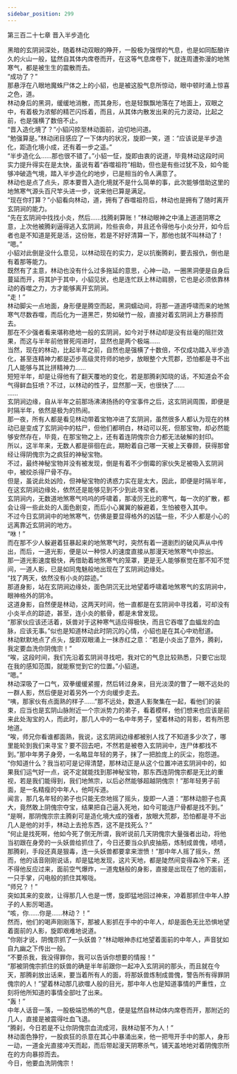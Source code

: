 ```yaml
---
sidebar_position: 299
---
```

 第三百二十七章 晋入半步造化


黑暗的玄阴涧深处，随着林动双眼的睁开，一股极为强悍的气息，也是如同酝酿许久的火山一般，猛然自其体内席卷而开，在这等气息席卷下，就连周遭弥漫的地煞寒气，都是被生生的震散而去。  
“成功了？”  
那悬浮在八眼地魔蛛尸体之上的小貂，也是被这股气息所惊动，眼中顿时涌上惊喜之色，道。  
林动身后的黑洞，缓缓地消散，而其身形，也是轻飘飘地落在了地面上，双眼之中，有着极为浓郁的精芒闪烁着，而且，从其体内散发出来的元力波动，比起之前，也是强横了数倍不止。  
“晋入造化境了？”小貂闪掠至林动面前，迫切地问道。  
“勉强算是。”林动闭目感应了一下体内的状况，旋即一笑，道：“应该说是半步造化，距造化境小成，还有着一步之遥。”  
“半步造化么……那也很不错了。”小貂一怔，旋即由衷的说道，毕竟林动这段时间实力提升得实在是太快，虽说有着“吞噬祖符”相助，但也是有些过犹不及，如今能够冲破造气境，踏入半步造化的地步，已是相当的令人满意了。  
林动也是点了点头，原本要晋入造化境就不是什么简单的事，此次能够借助这里的地煞寒气源头百尺竿头进一步，说来他已算是满足。  
“现在你打算？”小貂看向林动，道，拥有了吞噬祖符后，林动也是拥有了随时离开玄阴涧的能力。  
“先在玄阴涧中找找小炎，然后……找腾刹算账！”林动眼神之中涌上道道阴寒之意，上次他被腾刹逼得逃入玄阴涧，险些丧命，并且还令得他与小炎分开，如今后者也是不知道是死是活，这份账，若是不好好清算一下，那他也就不叫林动了！  
“嗯。”  
小貂对此倒是没什么意见，以林动现在的实力，足以抗衡腾刹，要去报仇，倒也是有着那等能力。  
既然有了主意，林动也没有什么过多拖延的意思，心神一动，一圈黑洞便是自身后蔓延而开，将其护于其中，小貂见状，也是连忙跃上林动肩膀，它也是必须依靠林动的吞噬之力，方才能够离开玄阴涧。  
“走！”  
林动脚尖一点地面，身形便是腾空而起，黑洞蠕动间，将那一道道呼啸而来的地煞寒气尽数吞噬，而后化为一道黑芒，势如破竹一般，直接对着玄阴涧上方暴掠而去。  
那在不少强者看来堪称绝地一般的玄阴涧，如今对于林动却是没有丝毫的阻拦效果，而这与半年前他冒死闯进时，显然也是两个极端……  
当然，现在的林动，比起半年之前，自然也是强横了十数倍，不仅成功踏入半步造化，甚至连精神力都是迈步高级灵符师的地步，放眼整个大荒郡，恐怕都是寻不出几人能够与其比拼精神力……  
短短半年，却是让得他有了翻天覆地的变化，若是那腾刹知晓的话，不知道会不会气得鲜血狂喷？不过，以林动的性子，显然那一天，也很快了……  
……  
玄阴涧边缘，自从半年之前那场沸沸扬扬的夺宝事件之后，这玄阴涧周围，即便是时隔半年，依然是极为的热闹。  
那一夜，所有人都是看见林动带着宝物冲进了玄阴涧，虽然很多人都认为现在的林动已是变成了玄阴涧中的枯尸，但他们都明白，林动可以死，但那宝物，却必然能够安然存在，毕竟，在那宝物之上，还有着连阴傀宗合力都无法破解的封印。  
所以，这半年来，无数人都是徘徊在此，期盼着自己哪一天被上天眷顾，获得那曾经让得阴傀宗为之疯狂的神秘宝物。  
不过，最终神秘宝物并没有被发现，倒是有着不少倒霉的家伙失足被吸入玄阴涧中，被绞杀得尸骨不存。  
但是，虽说此处凶险，但神秘宝物的诱惑力实在是太大，因此，即便是时隔半年，在这玄阴涧边缘处，依然还是能够见到不少到此寻宝者。  
玄阴涧内，无数道地煞寒气呜呜的呼啸着，那凌厉无比的寒气，每一次的扩散，都会让得一些此处的人面色剧变，而后小心翼翼的躲避着，生怕被卷入其中。  
不过今日玄阴涧中的地煞寒气，仿佛是要显得格外的凶猛一些，不少人都是小心的远离靠近玄阴涧的地方。  
“咻！”  
而在那不少人躲避着狂暴起来的地煞寒气时，突然有着一道剧烈的破风声从中传出，而后，一道光影，便是以一种惊人的速度直接从那漫天地煞寒气中掠出。  
那一道光影速度极快，再借助着地煞寒气的笼罩，更是无人能够察觉在那不知不觉间，一道人影，已是如同鬼魅般地出现在了玄阴涧边缘处。  
“找了两天，依然没有小炎的踪迹。”  
那道身影，站在玄阴涧边缘处，面色阴沉无比地望着呼啸着地煞寒气的玄阴涧中，眼神格外的阴冷。  
这道身影，自然便是林动，这两天时间，他一直都是在玄阴涧中寻找着，可却没有小炎半点的踪迹，甚至，连小炎的骸骨，都是未曾发现。  
“那家伙应该还活着，妖兽对于这种寒气适应得极快，而且它吞噬了血蝠龙的血脉，应该无事。”似也是知道林动此时阴沉的心情，小貂也是在其心中劝慰道。  
林动默默地点了点头，旋即双眼涌上一抹赤红之意：“若是小炎出了意外，腾刹，我定要血洗你阴傀宗！”  
“唉，这段时间，我们先沿着玄阴涧寻找吧，我对它的气息比较熟悉，只要它出现在我的感知范围，就能察觉到它的位置。”小貂道。  
“嗯。”  
林动深吸了一口气，双拳缓缓紧握，然后转过身来，目光淡漠的瞥了一眼不远处的一群人影，然后便是对着另外一个方向缓步走去。  
“咦，那家伙有点面熟的样子……”那不远处，数道人影聚集在一起，看他们的装束，应当也是玄阴山脉附近一个宗派势力的弟子，看着模样，他们想来也应该是前来此处淘宝的人，而此时，那几人中的一名中年男子，望着林动的背影，若有所思地道。  
“唉，师兄你看谁都面熟，我说，这玄阴涧边缘都被别人找了不知道多少次了，哪里能轮到我们来寻宝？要不回去吧，不然若是被卷入玄阴涧中，连尸体都找不到。”那中年男子身旁，一名略显年轻的男子，抹了一把脸庞上的灰尘，抱怨道。  
“你知道什么？我当初可是记得清楚，那林动正是从这个位置冲进玄阴涧中的，如果我们运气好一点，说不定就能找到那神秘宝物，那东西连阴傀宗都是无比的重视，若是我们能得到，我们地煞宗，以后必然能够超越阴傀宗！”那年轻男子前面，是一名精瘦的中年人，他呵斥道。  
闻言，那几名年轻的弟子也只能无奈地摇了摇头，旋即一人道：“那林动胆子也真大，竟然敢上阴傀宗夺宝，结果把自己逼入死地，如今可能连尸骨都是找不到。”  
“是啊，那阴傀宗宗主腾刹可是造化境大成的强者，放眼大荒郡，恐怕都是寻不出几人是他的对手，林动上去抢东西，这不是找死么？”  
“何止是找死啊，他如今死了倒无所谓，我听说前几天阴傀宗大量强者出动，将他当初跟在身旁的一头妖兽给抓住了，今日还要当众扒皮抽筋，炼制成兽傀，啧啧，那腾刹，手段还真是狠毒，连一头妖兽都要拿来泄愤！”那中年人摇了摇头，然而，他的话音刚刚说话，却是猛地发现，这片天地，都是陡然间变得森冷下来，还不得他反应过来，面前空气爆炸，一道鬼魅般的身影，直接是出现在了他的面前，一只手掌，闪电般的抓住其喉咙。  
“师兄？！”  
突如其来的变故，让得那几人也是一愣，旋即猛地回过神来，冲着那抓住中年人脖子的人影厉喝道。  
“咳，你……你是……林动？！”  
然而，他们的喝声刚刚落下，那被人影抓在手中的中年人，却是面色无比恐惧地望着面前的人影，旋即艰难地说道。  
“你刚才说，阴傀宗抓了一头妖兽？”林动眼神赤红地望着面前的中年人，声音犹如自九幽之下传出一般。  
“不要杀我，我没得罪你，我可以告诉你想要的情报！”  
“那被阴傀宗抓住的妖兽的确是半年前跟你一起冲入玄阴涧的那头，而且就在今天，那腾刹放出话来，要当着所有人的面，将那妖兽炼制成兽傀，警告所有得罪阴傀宗的人！”望着林动那几欲噬人般的目光，那中年人也是知道事情的严重性，立刻将他所知道的事情全部吐了出来。  
“轰！”  
中年人话音一落，一股极端恐怖的气息，便是猛然自林动体内席卷而开，那附近的几人，直接是被震得吐血飞退。  
“腾刹，今日若是不让你阴傀宗血流成河，我林动誓不为人！”  
林动面色狰狞，一股疯狂的杀意在其心中暴涌出来，他一把甩开手中的那人，身形一动，一道金光直接冲天而起，而后带起漫天阴寒杀气，铺天盖地地对着阴傀宗所在的方向暴掠而去。  
今日，他要血洗阴傀宗！  
  
  
